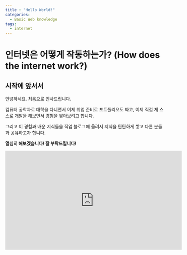```yaml
---
title : "Hello World!"
categories:
  - Basic Web knowledge
tags:
  - internet
---
```


# 인터넷은 어떻게 작동하는가? (How does the internet work?)

## 시작에 앞서서

안녕하세요. 처음으로 인사드립니다.

컴퓨터 공학과로 대학을 다니면서 이제 취업 준비로 포트폴리오도 짜고, 이제 직접 제 스스로 개발을 해보면서 경험을 쌓아보려고 합니다.

그리고 이 경험과 배운 지식들을 직업 블로그에 올려서 지식을 탄탄하게 쌓고 다른 분들과 공유하고자 합니다.

**열심히 해보겠습니다! 잘 부탁드립니다!**

<iframe width="560" height="315" src="https://www.youtube.com/embed/zN8YNNHcaZc" title="YouTube video player" frameborder="0" allow="accelerometer; autoplay; clipboard-write; encrypted-media; gyroscope; picture-in-picture" allowfullscreen></iframe>

